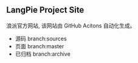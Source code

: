 ## LangPie Project Site

浪派官方网站, 该网站由 GitHub Acitons 自动化生成。

- 源码 branch:sources
- 页面 branch:master
- 已归档 branch:archive
